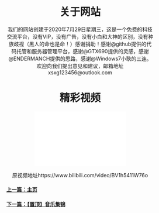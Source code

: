 <html>
<head>
</head>
<body>
      <div style="width:80%;margin:0 auto">
          <p><h1><center>关于网站</center></h1></p>    
          <p><center><a>我们的网站创建于2020年7月29日星期三，这是一个免费的科技交流平台，没有VIP，没有广告，没有小白和大神的区别，没有种族歧视（黑人的命也是命！）感谢捐助！感谢@github提供的代码托管和服务器管理平台，感谢@GTX690提供的灵感，感谢@ENDERMANCH提供的思路，感谢@Windows7小耿的三连。欢迎向我们提出意见和建议，邮箱地址xsxg123456@outlook.com</a></center></p>
          <p><h1><center>精彩视频</center></h1></p>  
          <center><embed src="2011.mp4" width="250" height="150"></center>
       <p><center>原视频地址https://www.bilibili.com/video/BV1h5411W76o</center></p>
     <p><h4><a href="index.html">上一篇：主页</a></H4></p>
 <p><h4><a href="1.html">下一篇：【置顶】音乐集锦</a></H4></p>
          
  </div>
</body>
</html>

   
